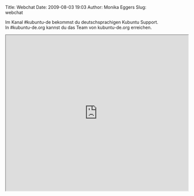Title: Webchat
Date: 2009-08-03 19:03
Author: Monika Eggers
Slug: webchat

Im Kanal \#kubuntu-de bekommst du deutschsprachigen Kubuntu Support. In
\#kubuntu-de.org kannst du das Team von kubuntu-de.org erreichen.


<iframe src="http://webchat.freenode.net/?channels=kubuntu-de" width="585" height="500"></iframe>



